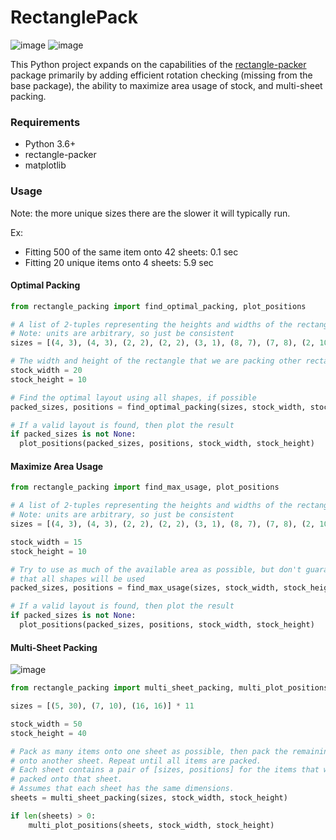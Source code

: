 # RectanglePack
![image](https://github.com/nhansendev/RectanglePack/assets/9289200/88ebd97b-eb46-49bd-b48c-8b5bd4eae681)
![image](https://github.com/nhansendev/RectanglePack/assets/9289200/2d10fe3e-9c3a-441f-90a6-2274a57fc647)

This Python project expands on the capabilities of the [rectangle-packer](https://github.com/Penlect/rectangle-packer) package primarily by adding efficient rotation checking (missing from the base package), the ability to maximize area usage of stock, and multi-sheet packing.

### Requirements
- Python 3.6+
- rectangle-packer
- matplotlib

### Usage
Note: the more unique sizes there are the slower it will typically run. 

Ex:
- Fitting 500 of the same item onto 42 sheets: 0.1 sec
- Fitting 20 unique items onto 4 sheets: 5.9 sec


#### Optimal Packing
```python
from rectangle_packing import find_optimal_packing, plot_positions

# A list of 2-tuples representing the heights and widths of the rectangles to be packed
# Note: units are arbitrary, so just be consistent
sizes = [(4, 3), (4, 3), (2, 2), (2, 2), (3, 1), (8, 7), (7, 8), (2, 10), (1, 1)]

# The width and height of the rectangle that we are packing other rectangles into
stock_width = 20
stock_height = 10

# Find the optimal layout using all shapes, if possible
packed_sizes, positions = find_optimal_packing(sizes, stock_width, stock_height)

# If a valid layout is found, then plot the result
if packed_sizes is not None:
  plot_positions(packed_sizes, positions, stock_width, stock_height)
```

#### Maximize Area Usage
```python
from rectangle_packing import find_max_usage, plot_positions

# A list of 2-tuples representing the heights and widths of the rectangles to be packed
# Note: units are arbitrary, so just be consistent
sizes = [(4, 3), (4, 3), (2, 2), (2, 2), (3, 1), (8, 7), (7, 8), (2, 10), (1, 1)]

stock_width = 15
stock_height = 10

# Try to use as much of the available area as possible, but don't guarantee
# that all shapes will be used
packed_sizes, positions = find_max_usage(sizes, stock_width, stock_height, None)

# If a valid layout is found, then plot the result
if packed_sizes is not None:
  plot_positions(packed_sizes, positions, stock_width, stock_height)
```

#### Multi-Sheet Packing
![image](https://github.com/nhansendev/RectanglePack/assets/9289200/4a1f0659-1f64-4048-be53-40204ad89ea2)

```python
from rectangle_packing import multi_sheet_packing, multi_plot_positions

sizes = [(5, 30), (7, 10), (16, 16)] * 11

stock_width = 50
stock_height = 40

# Pack as many items onto one sheet as possible, then pack the remaining items
# onto another sheet. Repeat until all items are packed.
# Each sheet contains a pair of [sizes, positions] for the items that were
# packed onto that sheet.
# Assumes that each sheet has the same dimensions.
sheets = multi_sheet_packing(sizes, stock_width, stock_height)

if len(sheets) > 0:
    multi_plot_positions(sheets, stock_width, stock_height)
```
